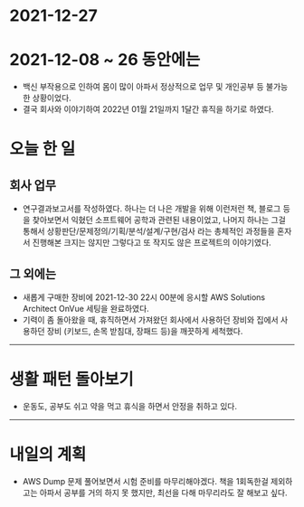 # 2021-12-27

# 2021-12-08 ~ 26 동안에는

- 백신 부작용으로 인하여 몸이 많이 아파서 정상적으로 업무 및 개인공부 등 불가능한 상황이었다.
- 결국 회사와 이야기하여 2022년 01월 21일까지 1달간 휴직을 하기로 하였다.

# 오늘 한 일

## 회사 업무

- 연구결과보고서를 작성하였다. 하나는 더 나은 개발을 위해 이런저런 책, 블로그 등을 찾아보면서 익혔던 소프트웨어 공학과 관련된 내용이었고, 나머지 하나는 그걸 통해서 상황판단/문제정의/기획/분석/설계/구현/검사 라는 총체적인 과정들을 혼자서 진행해본 크지는 않지만 그렇다고 또 작지도 않은 프로젝트의 이야기였다.

## 그 외에는

- 새롭게 구매한 장비에 2021-12-30 22시 00분에 응시할 AWS Solutions Architect OnVue 세팅을 완료하였다.
- 기력이 좀 돌아왔을 때, 휴직하면서 가져왔던 회사에서 사용하던 장비와 집에서 사용하던 장비 (키보드, 손목 받침대, 장패드 등)을 깨끗하게 세척했다.

---

# 생활 패턴 돌아보기

- 운동도, 공부도 쉬고 약을 먹고 휴식을 하면서 안정을 취하고 있다.

---

# 내일의 계획

- AWS Dump 문제 풀어보면서 시험 준비를 마무리해야겠다. 책을 1회독한걸 제외하고는 아파서 공부를 거의 하지 못 했지만, 최선을 다해 마무리라도 잘 해보고 싶다.
